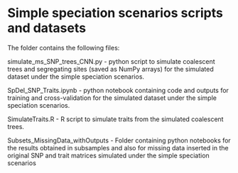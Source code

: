 # **Simple speciation scenarios scripts and datasets**
The folder contains the following files:

simulate_ms_SNP_trees_CNN.py - python script to simulate coalescent trees and segregating sites (saved as NumPy arrays)
for the simulated dataset under the simple speciation scenarios.

SpDel_SNP_Traits.ipynb -  python notebook containing code and outputs for training and cross-validation 
for the simulated dataset under the simple speciation scenarios.

SimulateTraits.R - R script to simulate traits from the simulated coalescent trees.

Subsets_MissingData_withOutputs - Folder containing python notebooks for the results obtained in subsamples and also for missing data inserted in the original SNP and trait matrices simulated under the simple speciation scenarios